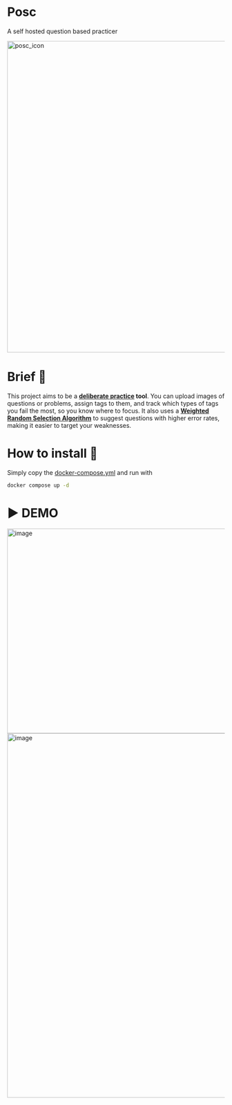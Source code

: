 # Posc

A self hosted question based practicer

<img width="720" height="720" alt="posc_icon" src="https://github.com/user-attachments/assets/e705892f-8e76-4784-a3cc-9a4f90cb63ae">
</img>

# Brief 📖

This project aims to be a
**[deliberate practice](https://jamesclear.com/deliberate-practice-theory)
tool**. You can upload images of questions or problems, assign tags to them, and
track which types of tags you fail the most, so you know where to focus. It also
uses a
**[Weighted Random Selection Algorithm](https://dev.to/jacktt/understanding-the-weighted-random-algorithm-581p)**
to suggest questions with higher error rates, making it easier to target your
weaknesses.

# How to install 🚀

Simply copy the
[docker-compose.yml](https://github.com/WasixXD/posc/blob/main/docker-compose.yml)
and run with

```bash
docker compose up -d
```

# ▶️ DEMO

<img width="1191" height="473" alt="image" src="https://github.com/user-attachments/assets/467dcbbc-81e9-48b5-84cf-fbbfb2667070" />

<img width="1208" height="842" alt="image" src="https://github.com/user-attachments/assets/1126082e-a9e6-4be0-be28-7b0860416f28" />
